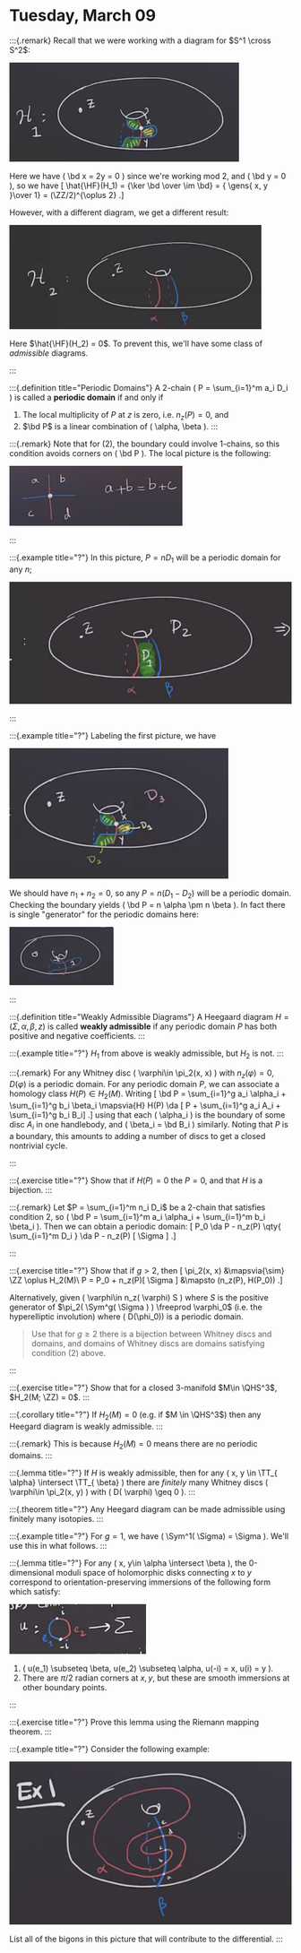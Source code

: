 # Tuesday, March 09

:::{.remark}
Recall that we were working with a diagram for $S^1 \cross S^2$:

![image_2021-03-09-11-14-10](figures/image_2021-03-09-11-14-10.png)

Here we have \( \bd x = 2y = 0 \) since we're working mod 2, and \( \bd y = 0 \), so we have
\[
\hat{\HF}(H_1) = {\ker \bd \over \im \bd} = { \gens{ x, y }\over 1} = (\ZZ/2)^{\oplus 2} 
.\]

However, with a different diagram, we get a different result:


![image_2021-03-09-11-15-46](figures/image_2021-03-09-11-15-46.png)

Here $\hat{\HF}(H_2) = 0$.
To prevent this, we'll have some class of *admissible* diagrams.

:::

:::{.definition title="Periodic Domains"}
A 2-chain \( P = \sum_{i=1}^m a_i D_i \) is called a **periodic domain** if and only if 

1. The local multiplicity of $P$ at $z$ is zero, i.e. $n_z(P) = 0$, and
2. $\bd P$ is a linear combination of \( \alpha, \beta \).
:::

:::{.remark}
Note that for (2), the boundary could involve 1-chains, so this condition avoids corners on \( \bd P \).
The local picture is the following:

![image_2021-03-09-11-19-12](figures/image_2021-03-09-11-19-12.png)

:::

:::{.example title="?"}
In this picture, $P = nD_1$ will be a periodic domain for any $n$;

![image_2021-03-09-11-20-54](figures/image_2021-03-09-11-20-54.png)

:::

:::{.example title="?"}
Labeling the first picture, we have

![image_2021-03-09-11-21-32](figures/image_2021-03-09-11-21-32.png)

We should have $n_1 + n_2 = 0$, so any $P = n(D_1 - D_2)$ will be a periodic domain.
Checking the boundary yields \( \bd P = n \alpha \pm n \beta \).
In fact there is single "generator" for the periodic domains here:

![image_2021-03-09-11-23-43](figures/image_2021-03-09-11-23-43.png)

:::

:::{.definition title="Weakly Admissible Diagrams"}
A Heegaard diagram $H = ( \Sigma, \alpha, \beta, z)$ is called **weakly admissible** if any periodic domain $P$ has both positive and negative coefficients.
:::

:::{.example title="?"}
$H_1$ from above is weakly admissible, but $H_2$ is not.
:::

:::{.remark}
For any Whitney disc \( \varphi\in \pi_2(x, x) \) with $n_z( \varphi) = 0$, $D( \varphi)$ is a periodic domain.
For any periodic domain $P$, we can associate a homology class $H(P) \in H_2(M)$.
Writing
\[
\bd P = \sum_{i=1}^g a_i \alpha_i + \sum_{i=1}^g b_i \beta_i
\mapsvia{H} 
H(P) \da [ P + \sum_{i=1}^g a_i A_i + \sum_{i=1}^g b_i B_i]
.\]
using that each \( \alpha_i \) is the boundary of some disc $A_i$ in one handlebody, and \( \beta_i = \bd B_i \) similarly.
Noting that $P$ is a boundary, this amounts to adding a number of discs to get a closed nontrivial cycle.

:::

:::{.exercise title="?"}
Show that if $H(P) =0$ the $P=0$, and that $H$ is a bijection.
:::

:::{.remark}
Let $P = \sum_{i=1}^m n_i D_i$ be a 2-chain that satisfies condition 2, so \( \bd P = \sum_{i=1}^m a_i \alpha_i + \sum_{i=1}^m b_i \beta_i \).
Then we can obtain a periodic domain:
\[
P_0 
\da P - n_z(P) \qty{ \sum_{i=1}^m D_i }
\da P - n_z(P) [ \Sigma ]
.\]

:::

:::{.exercise title="?"}
Show that if $g>2$, then 
\[
\pi_2(x, x) &\mapsvia{\sim}  \ZZ \oplus H_2(M)\\
P = P_0 + n_z(P)[ \Sigma ] &\mapsto (n_z(P), H(P_0))
.\]

Alternatively, given \( \varphi\in n_z( \varphi) S \) where $S$ is the positive generator of $\pi_2( \Sym^g( \Sigma ) ) \freeprod \varphi_0$ (i.e. the hyperelliptic involution) where \( D(\phi_0)\) is a periodic domain.

> Use that for $g\geq 2$ there is a bijection between Whitney discs and domains, and domains of Whitney discs are domains satisfying condition (2) above.

:::

:::{.exercise title="?"}
Show that for a closed 3-manifold $M\in \QHS^3$, $H_2(M; \ZZ) = 0$.
:::

:::{.corollary title="?"}
If $H_2(M) =0$ (e.g. if $M \in \QHS^3$) then any Heegard diagram is weakly admissible.
:::

:::{.remark}
This is because $H_2(M) = 0$ means there are no periodic domains.
:::

:::{.lemma title="?"}
If $H$ is weakly admissible, then for any \( x, y \in \TT_{ \alpha} \intersect \TT_{ \beta} \) there are *finitely* many Whitney discs \( \varphi\in \pi_2(x, y) \) with \( D( \varphi) \geq 0 \).
:::

:::{.theorem title="?"}
Any Heegard diagram can be made admissible using finitely many isotopies.
:::

:::{.example title="?"}
For $g=1$, we have \( \Sym^1( \Sigma) = \Sigma \).
We'll use this in what follows.
:::

:::{.lemma title="?"}
For any \( x, y\in \alpha \intersect \beta \), the 0-dimensional moduli space of holomorphic disks connecting $x$ to $y$ correspond to orientation-preserving immersions of the following form which satisfy:

![image_2021-03-09-12-06-12](figures/image_2021-03-09-12-06-12.png)

1. \( u(e_1) \subseteq \beta, u(e_2) \subseteq \alpha, u(-i) = x, u(i) = y \).
2. There are $\pi/2$ radian corners at $x, y$, but these are smooth immersions at other boundary points.

:::

:::{.exercise title="?"}
Prove this lemma using the Riemann mapping theorem.
:::

:::{.example title="?"}
Consider the following example:

![image_2021-03-09-12-09-05](figures/image_2021-03-09-12-09-05.png)


List all of the bigons in this picture that will contribute to the differential.
:::

